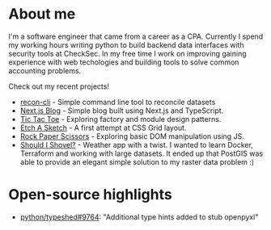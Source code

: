 # About me

I'm a software engineer that came from a career as a CPA. Currently I spend my working hours writing python to build backend data interfaces with security tools at CheckSec. In my free time I work on improving gaining experience with web techologies and building tools to solve common accounting problems.

Check out my recent projects! 
* [recon-cli](https://github.com/mynhardtburger/recon-cli) - Simple command line tool to reconcile datasets
* [Next.js Blog](https://mynhardt.ca) - Simple blog built using Next.js and TypeScript.
* [Tic Tac Toe](https://github.com/mynhardtburger/ticktacktoe) - Exploring factory and module design patterns.
* [Etch A Sketch](https://mynhardtburger.github.io/etch-a-sketch/) - A first attempt at CSS Grid layout.
* [Rock Paper Scissors](https://mynhardtburger.github.io/rock-paper-scissors/) - Exploring basic DOM manipulation using JS.
* [Should I Shovel?](https://shouldishovel.com) - Weather app with a twist. I wanted to learn Docker, Terraform and working with large datasets. It ended up that PostGIS was able to provide an elegant simple solution to my raster data problem :)


# Open-source highlights
* [python/typeshed#9764](https://github.com/python/typeshed/pull/9764): "Additional type hints added to stub openpyxl"
